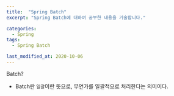 ```yaml
---
title:  "Spring Batch"
excerpt: "Spring Batch에 대하여 공부한 내용을 기술합니다."

categories:
  - Spring
tags:
  - Spring Batch

last_modified_at: 2020-10-06
---
```


Batch?
* Batch란 `일괄`이란 뜻으로, 무언가를 일괄적으로 처리한다는 의미이다.

